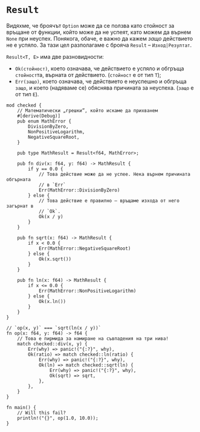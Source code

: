 # `Result`

Видяхме, че броячът `Option` може да се ползва като стойност за връщане от
функции, който може да не успеят, като можем да върнем `None` при неуспех.
Понякога, обаче, е важно да кажем  _защо_ действието не е успяло. За тази цел
разполагаме с брояча `Result` – `Изход|Резултат`.

`Result<T, E>` има две разновидности:

* `Ok(стойност)`, което означава, че действието е успяло и обгръща
  `стойност`та, върната от действието. (`стойност` е от тип `T`);
* `Err(защо)`, което означава, че действието е неуспешно и обгръща `защо`, и
  което (надяваме се) обяснява причината за неуспеха. (`защо` е от тип `E`).

```rust,editable,ignore,mdbook-runnable
mod checked {
    // Математически „грешки”, който искаме да прихванем
    #[derive(Debug)]
    pub enum MathError {
        DivisionByZero,
        NonPositiveLogarithm,
        NegativeSquareRoot,
    }

    pub type MathResult = Result<f64, MathError>;

    pub fn div(x: f64, y: f64) -> MathResult {
        if y == 0.0 {
            // Това действие може да не успее. Нека върнем причината обгърната
            // в `Err`
            Err(MathError::DivisionByZero)
        } else {
            // Това действие е правилно – връщаме изхода от него загърнат в
            // `Ok`.
            Ok(x / y)
        }
    }

    pub fn sqrt(x: f64) -> MathResult {
        if x < 0.0 {
            Err(MathError::NegativeSquareRoot)
        } else {
            Ok(x.sqrt())
        }
    }

    pub fn ln(x: f64) -> MathResult {
        if x <= 0.0 {
            Err(MathError::NonPositiveLogarithm)
        } else {
            Ok(x.ln())
        }
    }
}

// `op(x, y)` === `sqrt(ln(x / y))`
fn op(x: f64, y: f64) -> f64 {
    // Това е пирмида за намиране на съвпадения на три нива!
    match checked::div(x, y) {
        Err(why) => panic!("{:?}", why),
        Ok(ratio) => match checked::ln(ratio) {
            Err(why) => panic!("{:?}", why),
            Ok(ln) => match checked::sqrt(ln) {
                Err(why) => panic!("{:?}", why),
                Ok(sqrt) => sqrt,
            },
        },
    }
}

fn main() {
    // Will this fail?
    println!("{}", op(1.0, 10.0));
}
```
